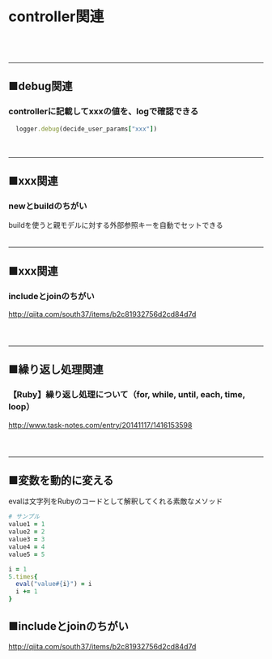 
# controller関連

　  
　  
- - - 
## ■debug関連
### controllerに記載してxxxの値を、logで確認できる
```ruby
  logger.debug(decide_user_params["xxx"])
```
　  
- - - 
## ■xxx関連

### newとbuildのちがい
buildを使うと親モデルに対する外部参照キーを自動でセットできる
　  
　  
- - - 
## ■xxx関連
### includeとjoinのちがい
http://qiita.com/south37/items/b2c81932756d2cd84d7d  
　  
　  
- - - 
## ■繰り返し処理関連
### 【Ruby】繰り返し処理について（for, while, until, each, time, loop）
http://www.task-notes.com/entry/20141117/1416153598  
　  
　  
- - - 
## ■変数を動的に変える
evalは文字列をRubyのコードとして解釈してくれる素敵なメソッド  
```ruby
# サンプル
value1 = 1
value2 = 2
value3 = 3
value4 = 4
value5 = 5
```
```ruby
i = 1
5.times{
  eval("value#{i}") = i
  i += 1
}
```

## ■includeとjoinのちがい
http://qiita.com/south37/items/b2c81932756d2cd84d7d  
